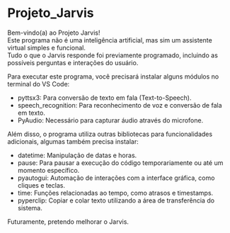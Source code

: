 # Projeto_Jarvis

Bem-vindo(a) ao Projeto Jarvis!  
Este programa não é uma inteligência artificial, mas sim um assistente virtual simples e funcional.  
Tudo o que o Jarvis responde foi previamente programado, incluindo as possíveis perguntas e interações do usuário.  

Para executar este programa, você precisará instalar alguns módulos no terminal do VS Code:  
- pyttsx3: Para conversão de texto em fala (Text-to-Speech).  
- speech_recognition: Para reconhecimento de voz e conversão de fala em texto.  
- PyAudio: Necessário para capturar áudio através do microfone.  

Além disso, o programa utiliza outras bibliotecas para funcionalidades adicionais, algumas também precisa instalar:  
- datetime: Manipulação de datas e horas.  
- pause: Para pausar a execução do código temporariamente ou até um momento específico.  
- pyautogui: Automação de interações com a interface gráfica, como cliques e teclas.  
- time: Funções relacionadas ao tempo, como atrasos e timestamps.  
- pyperclip: Copiar e colar texto utilizando a área de transferência do sistema.  

Futuramente, pretendo melhorar o Jarvis.  
